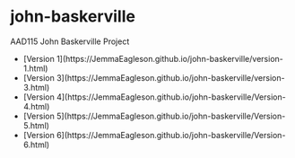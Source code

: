 john-baskerville
================

AAD115 John Baskerville Project 
<ul>
<li>[Version 1](https://JemmaEagleson.github.io/john-baskerville/version-1.html)</li>
<li>[Version 3](https://JemmaEagleson.github.io/john-baskerville/version-3.html)</li>
<li>[Version 4](https://JemmaEagleson.github.io/john-baskerville/Version-4.html)</li>
<li>[Version 5](https://JemmaEagleson.github.io/john-baskerville/Version-5.html) </li>
<li>[Version 6](https://JemmaEagleson.github.io/john-baskerville/Version-6.html) </li>
